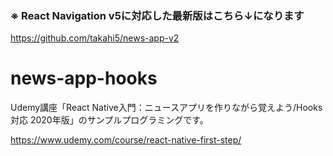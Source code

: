 ### ※ React Navigation v5に対応した最新版はこちら↓になります
https://github.com/takahi5/news-app-v2

# news-app-hooks
Udemy講座「React Native入門：ニュースアプリを作りながら覚えよう/Hooks対応 2020年版」のサンプルプログラミングです。

https://www.udemy.com/course/react-native-first-step/
